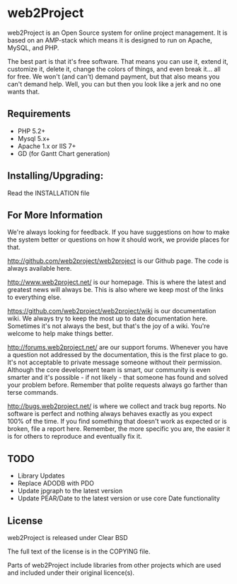 web2Project
================

web2Project is an Open Source system for online project management.  It is based on an AMP-stack which means it is designed to run on Apache, MySQL, and PHP.

The best part is that it's free software. That means you can use it, extend it, customize it, delete it, change the colors of things, and even break it... all for free. We won't (and can't) demand payment, but that also means you can't demand help. Well, you can but then you look like a jerk and no one wants that.

## Requirements

*  PHP 5.2+
*  Mysql 5.x+
*  Apache 1.x or IIS 7+
*  GD  (for Gantt Chart generation)

## Installing/Upgrading:

Read the INSTALLATION file

## For More Information

We're always looking for feedback. If you have suggestions on how to make the system better or questions on how it should work, we provide places for that.

http://github.com/web2project/web2project is our Github page. The code is always available here.

http://www.web2project.net/ is our homepage. This is where the latest and greatest news will always be. This is also where we keep most of the links to everything else.

https://github.com/web2project/web2project/wiki is our documentation wiki. We always try to keep the most up to date documentation here. Sometimes it's not always the best, but that's the joy of a wiki. You're welcome to help make things better.

http://forums.web2project.net/ are our support forums. Whenever you have a question not addressed by the documentation, this is the first place to go. It's not acceptable to private message someone without their permission. Although the core development team is smart, our community is even smarter and it's possible - if not likely - that someone has found and solved your problem before. Remember that polite requests always go farther than terse commands.

http://bugs.web2project.net/ is where we collect and track bug reports. No software is perfect and nothing always behaves exactly as you expect 100% of the time. If you find something that doesn't work as expected or is broken, file a report here. Remember, the more specific you are, the easier it is for others to reproduce and eventually fix it.

## TODO

*  Library Updates
 *  Replace ADODB with PDO
 *  Update jpgraph to the latest version
 *  Update PEAR/Date to the latest version or use core Date functionality

## License

web2Project is released under Clear BSD

The full text of the license is in the COPYING file.

Parts of web2Project include libraries from other projects which are used and included under their original licence(s).



